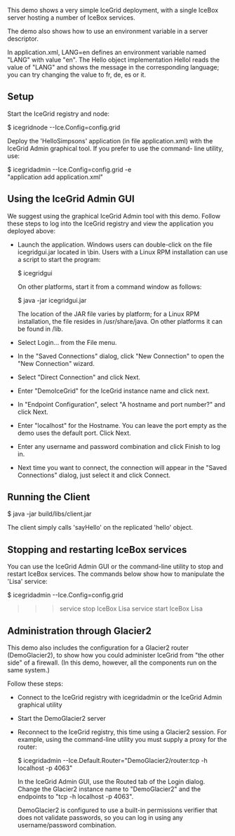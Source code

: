 This demo shows a very simple IceGrid deployment, with a single IceBox
server hosting a number of IceBox services.

The demo also shows how to use an environment variable in a server
descriptor.

In application.xml, <env>LANG=en</env> defines an environment variable
named "LANG" with value "en". The Hello object implementation HelloI
reads the value of "LANG" and shows the message in the corresponding
language; you can try changing the value to fr, de, es or it.


Setup
-----

Start the IceGrid registry and node:

 $ icegridnode --Ice.Config=config.grid

Deploy the 'HelloSimpsons' application (in file application.xml) with
the IceGrid Admin graphical tool. If you prefer to use the command-
line utility, use:

 $ icegridadmin --Ice.Config=config.grid -e \
    "application add application.xml"


Using the IceGrid Admin GUI
---------------------------

We suggest using the graphical IceGrid Admin tool with this demo. 
Follow these steps to log into the IceGrid registry and view the 
application you deployed above:

  - Launch the application. Windows users can double-click on the
    file icegridgui.jar located in <Ice installation directory>\bin.
    Users with a Linux RPM installation can use a script to start the
    program:

    $ icegridgui

    On other platforms, start it from a command window as follows:

    $ java -jar icegridgui.jar

    The location of the JAR file varies by platform; for a Linux RPM
    installation, the file resides in /usr/share/java. On other
    platforms it can be found in <Ice installation directory>/lib.

  - Select Login... from the File menu.

  - In the "Saved Connections" dialog, click "New Connection" to open
    the "New Connection" wizard.

  - Select "Direct Connection" and click Next.

  - Enter "DemoIceGrid" for the IceGrid instance name and click next.

  - In "Endpoint Configuration", select "A hostname and port number?"
    and click Next.

  - Enter "localhost" for the Hostname. You can leave the port empty
    as the demo uses the default port. Click Next.

  - Enter any username and password combination and click Finish
    to log in.

  - Next time you want to connect, the connection will appear in the
    "Saved Connections" dialog, just select it and click Connect.


Running the Client
------------------

$ java -jar build/libs/client.jar

The client simply calls 'sayHello' on the replicated 'hello' object.


Stopping and restarting IceBox services
---------------------------------------

You can use the IceGrid Admin GUI or the command-line utility to stop 
and restart IceBox services. The commands below show how to manipulate
the 'Lisa' service:

 $ icegridadmin --Ice.Config=config.grid
 >>> service stop IceBox Lisa
 >>> service start IceBox Lisa


Administration through Glacier2
-------------------------------

This demo also includes the configuration for a Glacier2 router
(DemoGlacier2), to show how you could administer IceGrid from
"the other side" of a firewall. (In this demo, however, all the
components run on the same system.)

Follow these steps:

 - Connect to the IceGrid registry with icegridadmin or the IceGrid
   Admin graphical utility

 - Start the DemoGlacier2 server

 - Reconnect to the IceGrid registry, this time using a Glacier2
   session. For example, using the command-line utility you must
   supply a proxy for the router:

   $ icegridadmin --Ice.Default.Router="DemoGlacier2/router:tcp -h localhost -p 4063"

   In the IceGrid Admin GUI, use the Routed tab of the Login dialog. 
   Change the Glacier2 instance name to "DemoGlacier2" and the endpoints 
   to "tcp -h localhost -p 4063".

   DemoGlacier2 is configured to use a built-in permissions verifier
   that does not validate passwords, so you can log in using any
   username/password combination.
